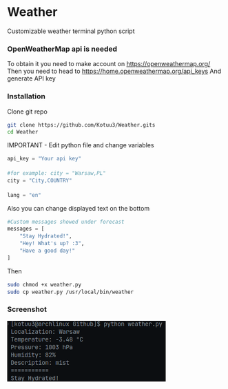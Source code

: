 # Weather
Customizable weather terminal python script 

### OpenWeatherMap api is needed 
To obtain it you need to make account on https://openweathermap.org/
Then you need to head to https://home.openweathermap.org/api_keys
And generate API key


### Installation
Clone git repo
```bash
git clone https://github.com/Kotuu3/Weather.gits
cd Weather
```
IMPORTANT - Edit python file and change variables

```py
api_key = "Your api key"

#for example: city = "Warsaw,PL"
city = "City,COUNTRY"

lang = "en"

```
Also you can change displayed text on the bottom 

```py
#Custom messages showed under forecast
messages = [
    "Stay Hydrated!",
    "Hey! What's up? :3",
    "Have a good day!"
]
```


Then 
```bash
sudo chmod +x weather.py
sudo cp weather.py /usr/local/bin/weather
```


### Screenshot
![alt text](https://github.com/Kotuu3/Weather/blob/main/image.png?raw=true)
